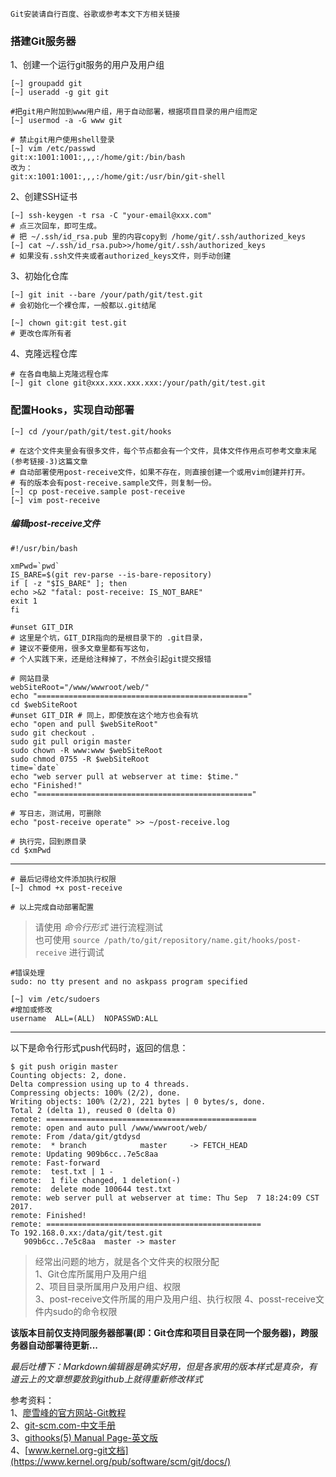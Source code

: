 
`Git安装请自行百度、谷歌或参考本文下方相关链接` 

### 搭建Git服务器

1、创建一个运行git服务的用户及用户组


	[~] groupadd git  
	[~] useradd -g git git

	#把git用户附加到www用户组，用于自动部署，根据项目目录的用户组而定
	[~] usermod -a -G www git
	
	# 禁止git用户使用shell登录
	[~] vim /etc/passwd
	git:x:1001:1001:,,,:/home/git:/bin/bash
	改为：
	git:x:1001:1001:,,,:/home/git:/usr/bin/git-shell

2、创建SSH证书

	[~] ssh-keygen -t rsa -C "your-email@xxx.com"
	# 点三次回车，即可生成。
	# 把 ~/.ssh/id_rsa.pub 里的内容copy到 /home/git/.ssh/authorized_keys 
	[~] cat ~/.ssh/id_rsa.pub>>/home/git/.ssh/authorized_keys
	# 如果没有.ssh文件夹或者authorized_keys文件，则手动创建


3、初始化仓库


	[~] git init --bare /your/path/git/test.git
	# 会初始化一个裸仓库，一般都以.git结尾
	
	[~] chown git:git test.git
	# 更改仓库所有者

4、克隆远程仓库

	# 在各自电脑上克隆远程仓库
	[~] git clone git@xxx.xxx.xxx.xxx:/your/path/git/test.git


### 配置Hooks，实现自动部署

	[~] cd /your/path/git/test.git/hooks
	
	# 在这个文件夹里会有很多文件，每个节点都会有一个文件，具体文件作用点可参考文章末尾(参考链接-3)这篇文章
	# 自动部署使用post-receive文件，如果不存在，则直接创建一个或用vim创建并打开。
	# 有的版本会有post-receive.sample文件，则复制一份。
	[~] cp post-receive.sample post-receive
	[~] vim post-receive


##### 编辑post-receive文件

	#!/usr/bin/bash
	
	xmPwd=`pwd`
	IS_BARE=$(git rev-parse --is-bare-repository)
	if [ -z "$IS_BARE" ]; then
	echo >&2 "fatal: post-receive: IS_NOT_BARE"
	exit 1
	fi
	
	#unset GIT_DIR  
	# 这里是个坑，GIT_DIR指向的是根目录下的 .git目录，
	# 建议不要使用，很多文章里都有写这句，
	# 个人实践下来，还是给注释掉了，不然会引起git提交报错
	
	# 网站目录
	webSiteRoot="/www/wwwroot/web/"
	echo "==============================================="  
	cd $webSiteRoot
	#unset GIT_DIR # 同上，即使放在这个地方也会有坑
	echo "open and pull $webSiteRoot"
	sudo git checkout .
	sudo git pull origin master
	sudo chown -R www:www $webSiteRoot
	sudo chmod 0755 -R $webSiteRoot
	time=`date`
	echo "web server pull at webserver at time: $time."  
	echo "Finished!"
	echo "================================================"  
	
	# 写日志，测试用，可删除
	echo "post-receive operate" >> ~/post-receive.log
	
	# 执行完，回到原目录
	cd $xmPwd

---
	# 最后记得给文件添加执行权限
	[~] chmod +x post-receive
	
	# 以上完成自动部署配置


> 请使用 *命令行形式* 进行流程测试   
> 也可使用 `source /path/to/git/repository/name.git/hooks/post-receive` 进行调试

	#错误处理
	sudo: no tty present and no askpass program specified
	
	[~] vim /etc/sudoers
	#增加或修改
	username  ALL=(ALL)  NOPASSWD:ALL

---

以下是命令行形式push代码时，返回的信息：

	$ git push origin master
	Counting objects: 2, done.
	Delta compression using up to 4 threads.
	Compressing objects: 100% (2/2), done.
	Writing objects: 100% (2/2), 221 bytes | 0 bytes/s, done.
	Total 2 (delta 1), reused 0 (delta 0)
	remote: ===============================================
	remote: open and auto pull /www/wwwroot/web/
	remote: From /data/git/gtdysd
	remote:  * branch            master     -> FETCH_HEAD
	remote: Updating 909b6cc..7e5c8aa
	remote: Fast-forward
	remote:  test.txt | 1 -
	remote:  1 file changed, 1 deletion(-)
	remote:  delete mode 100644 test.txt
	remote: web server pull at webserver at time: Thu Sep  7 18:24:09 CST 2017.
	remote: Finished!
	remote: ================================================
	To 192.168.0.xx:/data/git/test.git
	   909b6cc..7e5c8aa  master -> master




> 经常出问题的地方，就是各个文件夹的权限分配  
> 1、Git仓库所属用户及用户组  
> 2、项目目录所属用户及用户组、权限  
> 3、post-receive文件所属的用户及用户组、执行权限
> 4、posst-receive文件内sudo的命令权限

**该版本目前仅支持同服务器部署(即：Git仓库和项目目录在同一个服务器)，跨服务器自动部署待更新...**

*最后吐槽下：Markdown编辑器是确实好用，但是各家用的版本样式是真杂，有道云上的文章想要放到github上就得重新修改样式*


参考资料：  
1、[廖雪峰的官方网站-Git教程](https://www.liaoxuefeng.com/wiki/0013739516305929606dd18361248578c67b8067c8c017b000)  
2、[git-scm.com-中文手册](https://git-scm.com/book/zh/v2)  
3、[githooks(5) Manual Page-英文版](https://www.kernel.org/pub/software/scm/git/docs/githooks.html)  
4、[www.kernel.org-git文档](https://www.kernel.org/pub/software/scm/git/docs/)